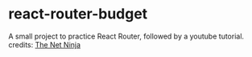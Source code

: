 # react-router-budget

A small project to practice React Router, followed by a youtube tutorial.
credits: [The Net Ninja]([Link](https://www.youtube.com/@NetNinja))
